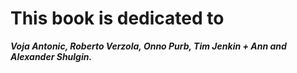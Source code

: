 # This book is dedicated to

***Voja Antonic, Roberto Verzola, Onno Purb, Tim Jenkin + Ann and Alexander Shulgin.***




